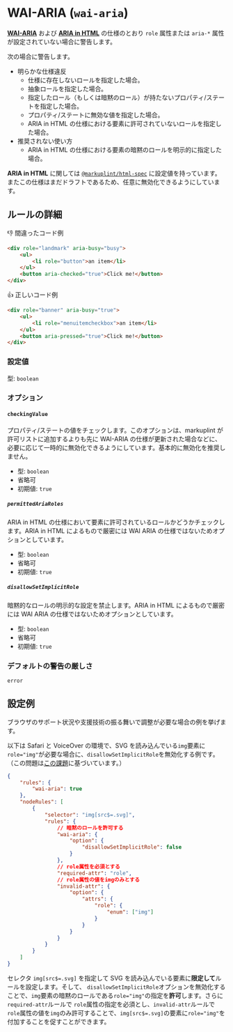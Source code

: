 # WAI-ARIA (`wai-aria`)

[**WAI-ARIA**](https://momdo.github.io/wai-aria-1.2/) および [**ARIA in HTML**](https://momdo.github.io/html-aria/) の仕様のとおり `role` 属性または `aria-*` 属性が設定されていない場合に警告します。

次の場合に警告します。

-   明らかな仕様違反
    -   仕様に存在しないロールを指定した場合。
    -   抽象ロールを指定した場合。
    -   指定したロール（もしくは暗黙のロール）が持たないプロパティ/ステートを指定した場合。
    -   プロパティ/ステートに無効な値を指定した場合。
    -   ARIA in HTML の仕様における要素に許可されていないロールを指定した場合。
-   推奨されない使い方
    -   ARIA in HTML の仕様における要素の暗黙のロールを明示的に指定した場合。

**ARIA in HTML** に関しては [`@markuplint/html-spec`](https://github.com/markuplint/markuplint/tree/main/packages/%40markuplint/html-spec/src/aria-in-html) に設定値を持っています。またこの仕様はまだドラフトであるため、任意に無効化できるようにしています。

## ルールの詳細

👎 間違ったコード例

```html
<div role="landmark" aria-busy="busy">
	<ul>
		<li role="button">an item</li>
	</ul>
	<button aria-checked="true">Click me!</button>
</div>
```

👍 正しいコード例

```html
<div role="banner" aria-busy="true">
	<ul>
		<li role="menuitemcheckbox">an item</li>
	</ul>
	<button aria-pressed="true">Click me!</button>
</div>
```

### 設定値

型: `boolean`

### オプション

#### `checkingValue`

プロパティ/ステートの値をチェックします。このオプションは、markuplint が許可リストに追加するよりも先に WAI-ARIA の仕様が更新された場合などに、必要に応じて一時的に無効化できるようにしています。基本的に無効化を推奨しません。

-   型: `boolean`
-   省略可
-   初期値: `true`

##### `permittedAriaRoles`

ARIA in HTML の仕様において要素に許可されているロールかどうかチェックします。ARIA in HTML によるもので厳密には WAI ARIA の仕様ではないためオプションとしています。

-   型: `boolean`
-   省略可
-   初期値: `true`

##### `disallowSetImplicitRole`

暗黙的なロールの明示的な設定を禁止します。ARIA in HTML によるもので厳密には WAI ARIA の仕様ではないためオプションとしています。

-   型: `boolean`
-   省略可
-   初期値: `true`

### デフォルトの警告の厳しさ

`error`

## 設定例

ブラウザのサポート状況や支援技術の振る舞いで調整が必要な場合の例を挙げます。

以下は Safari と VoiceOver の環境で、SVG を読み込んでいる`img`要素に`role="img"`が必要な場合に、`disallowSetImplicitRole`を無効化する例です。（この問題は[この課題](https://bugs.webkit.org/show_bug.cgi?id=145263)に基づいています。）

```json
{
	"rules": {
		"wai-aria": true
	},
	"nodeRules": [
		{
			"selector": "img[src$=.svg]",
			"rules": {
				// 暗黙のロールを許可する
				"wai-aria": {
					"option": {
						"disallowSetImplicitRole": false
					}
				},
				// role属性を必須とする
				"required-attr": "role",
				// role属性の値をimgのみとする
				"invalid-attr": {
					"option": {
						"attrs": {
							"role": {
								"enum": ["img"]
							}
						}
					}
				}
			}
		}
	]
}
```

セレクタ `img[src$=.svg]` を指定して SVG を読み込んでいる要素に**限定して**ルールを設定します。そして、 `disallowSetImplicitRole`オプションを無効化することで、`img`要素の暗黙のロールである`role="img"`の指定を**許可**します。さらに `required-attr`ルールで `role`属性の指定を必須とし、`invalid-attr`ルールで`role`属性の値を`img`のみ許可することで、`img[src$=.svg]`の要素に`role="img"`を付加することを促すことができます。
